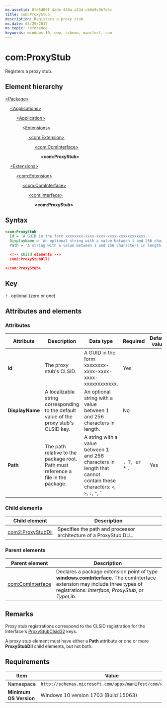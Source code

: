 ```yaml
---
ms.assetid: 0fe5d00f-4ade-440a-a13d-cb8e9c9b7e3c
title: com:ProxyStub
description: Registers a proxy stub. 
ms.date: 03/29/2017
ms.topic: reference
keywords: windows 10, uwp, schema, manifest, com
---
```


# com:ProxyStub

Registers a proxy stub.

## Element hierarchy

[\<Package\>](element-package.md)

&nbsp;&nbsp;&nbsp;&nbsp;[\<Applications\>](element-applications.md)

&nbsp;&nbsp;&nbsp;&nbsp; &nbsp;&nbsp;&nbsp;&nbsp;[\<Application\>](element-application.md)

&nbsp;&nbsp;&nbsp;&nbsp; &nbsp;&nbsp;&nbsp;&nbsp; &nbsp;&nbsp;&nbsp;&nbsp;[\<Extensions\>](element-1-extensions.md)

&nbsp;&nbsp;&nbsp;&nbsp; &nbsp;&nbsp;&nbsp;&nbsp; &nbsp;&nbsp;&nbsp;&nbsp; &nbsp;&nbsp;&nbsp;&nbsp;[\<com:Extension\>](element-com-extension.md)

&nbsp;&nbsp;&nbsp;&nbsp; &nbsp;&nbsp;&nbsp;&nbsp; &nbsp;&nbsp;&nbsp;&nbsp; &nbsp;&nbsp;&nbsp;&nbsp; &nbsp;&nbsp;&nbsp;&nbsp;[\<com:ComInterface\>](element-com-cominterface.md)

&nbsp;&nbsp;&nbsp;&nbsp; &nbsp;&nbsp;&nbsp;&nbsp; &nbsp;&nbsp;&nbsp;&nbsp; &nbsp;&nbsp;&nbsp;&nbsp; &nbsp;&nbsp;&nbsp;&nbsp; &nbsp;&nbsp;&nbsp;&nbsp;**\<com:ProxyStub\>**

&nbsp;&nbsp;&nbsp;&nbsp;[\<Extensions\>](element-1-extensions.md)

&nbsp;&nbsp;&nbsp;&nbsp; &nbsp;&nbsp;&nbsp;&nbsp;[\<com:Extension\>](element-com-extension.md)

&nbsp;&nbsp;&nbsp;&nbsp; &nbsp;&nbsp;&nbsp;&nbsp; &nbsp;&nbsp;&nbsp;&nbsp;[\<com:ComInterface\>](element-com-cominterface.md)

&nbsp;&nbsp;&nbsp;&nbsp; &nbsp;&nbsp;&nbsp;&nbsp; &nbsp;&nbsp;&nbsp;&nbsp; &nbsp;&nbsp;&nbsp;&nbsp;[\<com:Interface\>](element-com-interface.md)

&nbsp;&nbsp;&nbsp;&nbsp; &nbsp;&nbsp;&nbsp;&nbsp; &nbsp;&nbsp;&nbsp;&nbsp; &nbsp;&nbsp;&nbsp;&nbsp; &nbsp;&nbsp;&nbsp;&nbsp;**\<com:ProxyStub\>**


## Syntax

```xml
<com:ProxyStub
  Id = 'A GUID in the form xxxxxxxx-xxxx-xxxx-xxxx-xxxxxxxxxxxx.'
  DisplayName = 'An optional string with a value between 1 and 256 characters in length. This string is localizable.'
  Path = 'A string with a value between 1 and 256 characters in length that cannot contain these characters: <, >, :, ", |, ?, or *. >.'

  <!-- Child elements -->
  com2:ProxyStubDll?

</com:ProxyStub>
```

## Key

`?`    optional (zero or one)  

## Attributes and elements

### Attributes

| Attribute | Description | Data type | Required | Default value |
|-|-|-|-|-|
| **Id** | The proxy stub's CLSID. | A GUID in the form xxxxxxxx-xxxx-xxxx-xxxx-xxxxxxxxxxxx. | Yes |  |
| **DisplayName** | A localizable string corresponding to the default value of the proxy stub's CLSID key. | An optional string with a value between 1 and 256 characters in length. | No |  |
| **Path** | The path relative to the package root. Path must reference a file in the package. | A string with a value between 1 and 256 characters in length that cannot contain these characters: `<`, `>`, `:`, `"`, `|`, `?`, or `*`. | Yes |  |

### Child elements

| Child element | Description |
|-|-|
| [com2:ProxyStubDll](element-com2-proxystubdll.md) | Specifies the path and processor architecture of a ProxyStub DLL. |

### Parent elements

| Parent element | Description |
|-|-|
| [com:ComInterface](element-com-cominterface.md) | Declares a package extension point of type **windows.comInterface**. The comInterface extension may include three types of registrations: *Interface*, *ProxyStub*, or *TypeLib*. |

## Remarks

Proxy stub registrations correspond to the CLSID registration for the Interface's [ProxyStubClsid32](/windows/win32/com/proxystubclsid32) keys.

A proxy stub element must have either a **Path** attribute or one or more **ProxyStubDll** child elements, but not both.

## Requirements

| Item  | Value  |
|--|--|
| Namespace | `http://schemas.microsoft.com/appx/manifest/com/windows10` |
| **Minimum OS Version** | Windows 10 version 1703 (Build 15063) |
